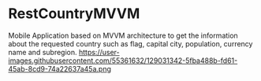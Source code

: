 # RestCountryMVVM
Mobile Application based on MVVM architecture to get the information about the requested country such as flag, capital city, population, currency name and subregion.
https://user-images.githubusercontent.com/55361632/129031342-5fba488b-fd61-45ab-8cd9-74a22637a45a.png
